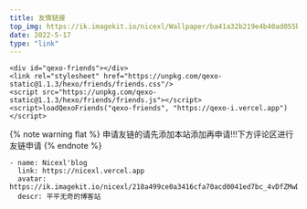 ```yaml
---
title: 友情链接
top_img: https://ik.imagekit.io/nicexl/Wallpaper/ba41a32b219e4b40ad055bbb52935896_Y0819msuI.jpg
date: 2022-5-17
type: "link"
---
```

```
<div id="qexo-friends"></div>
<link rel="stylesheet" href="https://unpkg.com/qexo-static@1.1.3/hexo/friends/friends.css"/>
<script src="https://unpkg.com/qexo-static@1.1.3/hexo/friends/friends.js"></script>
<script>loadQexoFriends("qexo-friends", "https://qexo-i.vercel.app")</script>
```

{% note warning flat %} 申请友链的请先添加本站添加再申请!!!下方评论区进行友链申请 {% endnote %}

````
- name: Nicexl'blog
  link: https://nicexl.vercel.app
  avatar: https://ik.imagekit.io/nicexl/218a499ce0a3416cfa70acd0041ed7bc_4vDfZMwDF.jpeg
  descr: 平平无奇的博客站
````
